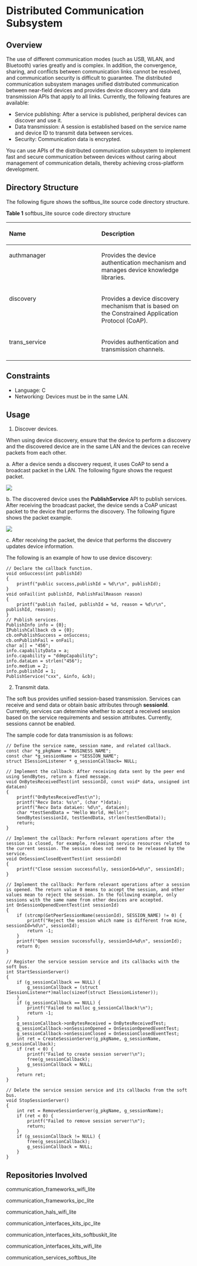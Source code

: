 # Distributed Communication Subsystem<a name="EN-US_TOPIC_0000001051344287"></a>

## Overview<a name="section11660541593"></a>

The use of different communication modes \(such as USB, WLAN, and Bluetooth\) varies greatly and is complex. In addition, the convergence, sharing, and conflicts between communication links cannot be resolved, and communication security is difficult to guarantee. The distributed communication subsystem manages unified distributed communication between near-field devices and provides device discovery and data transmission APIs that apply to all links. Currently, the following features are available:

-   Service publishing: After a service is published, peripheral devices can discover and use it.
-   Data transmission: A session is established based on the service name and device ID to transmit data between services.
-   Security: Communication data is encrypted.

You can use APIs of the distributed communication subsystem to implement fast and secure communication between devices without caring about management of communication details, thereby achieving cross-platform development.

## Directory Structure<a name="section1464106163817"></a>

The following figure shows the softbus\_lite source code directory structure.

**Table 1**  softbus\_lite source code directory structure

<a name="table1843451445317"></a>
<table><thead align="left"><tr id="row16552191445314"><th class="cellrowborder" valign="top" width="50%" id="mcps1.1.3.1.1"><p id="p75521114125314"><a name="p75521114125314"></a><a name="p75521114125314"></a>Name</p>
</th>
<th class="cellrowborder" valign="top" width="50%" id="mcps1.1.3.1.2"><p id="p2055231419539"><a name="p2055231419539"></a><a name="p2055231419539"></a>Description</p>
</th>
</tr>
</thead>
<tbody><tr id="row15552151465314"><td class="cellrowborder" valign="top" width="50%" headers="mcps1.1.3.1.1 "><p id="p255221425316"><a name="p255221425316"></a><a name="p255221425316"></a>authmanager</p>
</td>
<td class="cellrowborder" valign="top" width="50%" headers="mcps1.1.3.1.2 "><p id="p11552114135313"><a name="p11552114135313"></a><a name="p11552114135313"></a>Provides the device authentication mechanism and manages device knowledge libraries.</p>
</td>
</tr>
<tr id="row1755251416537"><td class="cellrowborder" valign="top" width="50%" headers="mcps1.1.3.1.1 "><p id="p455231495317"><a name="p455231495317"></a><a name="p455231495317"></a>discovery</p>
</td>
<td class="cellrowborder" valign="top" width="50%" headers="mcps1.1.3.1.2 "><p id="p15531214115319"><a name="p15531214115319"></a><a name="p15531214115319"></a>Provides a device discovery mechanism that is based on the Constrained Application Protocol (CoAP).</p>
</td>
</tr>
<tr id="row155534148533"><td class="cellrowborder" valign="top" width="50%" headers="mcps1.1.3.1.1 "><p id="p1252015524711"><a name="p1252015524711"></a><a name="p1252015524711"></a>trans_service</p>
</td>
<td class="cellrowborder" valign="top" width="50%" headers="mcps1.1.3.1.2 "><p id="p1752055220713"><a name="p1752055220713"></a><a name="p1752055220713"></a>Provides authentication and transmission channels.</p>
</td>
</tr>
</tbody>
</table>

## Constraints<a name="section1718733212019"></a>

-   Language: C
-   Networking: Devices must be in the same LAN.

## Usage<a name="section167037358130"></a>

1.  Discover devices.

When using device discovery, ensure that the device to perform a discovery and the discovered device are in the same LAN and the devices can receive packets from each other.

a. After a device sends a discovery request, it uses CoAP to send a broadcast packet in the LAN. The following figure shows the request packet.

![](figures/1.png)

b. The discovered device uses the  **PublishService**  API to publish services. After receiving the broadcast packet, the device sends a CoAP unicast packet to the device that performs the discovery. The following figure shows the packet example.

![](figures/2.png)

c. After receiving the packet, the device that performs the discovery updates device information.

The following is an example of how to use device discovery:

```
// Declare the callback function.
void onSuccess(int publishId)
{
    printf("public success,publishId = %d\r\n", publishId);
}
void onFail(int publishId, PublishFailReason reason)
{
    printf("publish failed, publishId = %d, reason = %d\r\n", publishId, reason);
}
// Publish services.
PublishInfo info = {0};
IPublishCallback cb = {0};
cb.onPublishSuccess = onSuccess;
cb.onPublishFail = onFail;
char a[] = "456";
info.capabilityData = a;
info.capability = "ddmpCapability";
info.dataLen = strlen("456");
info.medium = 2;
info.publishId = 1;
PublishService("cxx", &info, &cb);
```

2. Transmit data.

The soft bus provides unified session-based transmission. Services can receive and send data or obtain basic attributes through  **sessionId**. Currently, services can determine whether to accept a received session based on the service requirements and session attributes. Currently, sessions cannot be enabled.

The sample code for data transmission is as follows:

```
// Define the service name, session name, and related callback.
const char *g_pkgName = "BUSINESS_NAME";
const char *g_sessionName = "SESSION_NAME";
struct ISessionListener * g_sessionCallback= NULL;

// Implement the callback: After receiving data sent by the peer end using SendBytes, return a fixed message.
void OnBytesReceivedTest(int sessionId, const void* data, unsigned int dataLen)
{
    printf("OnBytesReceivedTest\n");
    printf("Recv Data: %s\n", (char *)data);
    printf("Recv Data dataLen: %d\n", dataLen);
    char *testSendData = "Hello World, Hello!";
    SendBytes(sessionId, testSendData, strlen(testSendData));
    return;
}

// Implement the callback: Perform relevant operations after the session is closed, for example, releasing service resources related to the current session. The session does not need to be released by the service.
void OnSessionClosedEventTest(int sessionId)
{
    printf("Close session successfully, sessionId=%d\n", sessionId);
}

// Implement the callback: Perform relevant operations after a session is opened. The return value 0 means to accept the session, and other values mean to reject the session. In the following example, only sessions with the same name from other devices are accepted.
int OnSessionOpenedEventTest(int sessionId)
{
    if (strcmp(GetPeerSessionName(sessionId), SESSION_NAME) != 0) {
        printf("Reject the session which name is different from mine, sessionId=%d\n", sessionId);
        return -1;
    }
    printf("Open session successfully, sessionId=%d\n", sessionId);
    return 0;
}

// Register the service session service and its callbacks with the soft bus.
int StartSessionServer()
{
    if (g_sessionCallback == NULL) {
        g_sessionCallback = (struct ISessionListener*)malloc(sizeof(struct ISessionListener));
    }
    if (g_sessionCallback == NULL) {
        printf("Failed to malloc g_sessionCallback!\n");
        return -1;
    }
    g_sessionCallback->onBytesReceived = OnBytesReceivedTest;
    g_sessionCallback->onSessionOpened = OnSessionOpenedEventTest;
    g_sessionCallback->onSessionClosed = OnSessionClosedEventTest;
    int ret = CreateSessionServer(g_pkgName, g_sessionName, g_sessionCallback);
    if (ret < 0) {
        printf("Failed to create session server!\n");
        free(g_sessionCallback);
        g_sessionCallback = NULL;
    }
    return ret;
}

// Delete the service session service and its callbacks from the soft bus.
void StopSessionServer()
{
    int ret = RemoveSessionServer(g_pkgName, g_sessionName);
    if (ret < 0) {
        printf("Failed to remove session server!\n");
        return;
    }
    if (g_sessionCallback != NULL) {
        free(g_sessionCallback);
        g_sessionCallback = NULL;
    }
}
```

## Repositories Involved<a name="section4499619123117"></a>

communication\_frameworks\_wifi\_lite

communication\_frameworks\_ipc\_lite

communication\_hals\_wifi\_lite

communication\_interfaces\_kits\_ipc\_lite

communication\_interfaces\_kits\_softbuskit\_lite

communication\_interfaces\_kits\_wifi\_lite

communication\_services\_softbus\_lite

